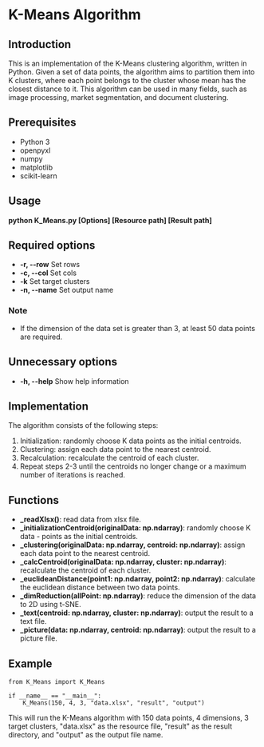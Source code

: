 # K-Means Algorithm
## Introduction
This is an implementation of the K-Means clustering algorithm, written in Python. Given a set of data points, the algorithm aims to partition them into K clusters, where each point belongs to the cluster whose mean has the closest distance to it. This algorithm can be used in many fields, such as image processing, market segmentation, and document clustering.

## Prerequisites
- Python 3
- openpyxl
- numpy
- matplotlib
- scikit-learn

## Usage
**python K_Means.py [Options] [Resource path] [Result path]**

## Required options
- **-r, --row** Set rows
- **-c, --col** Set cols
- **-k** Set target clusters
- **-n, --name** Set output name

### Note
- If the dimension of the data set is greater than 3, at least 50 data points are required.

## Unnecessary options
- **-h, --help** Show help information

## Implementation
The algorithm consists of the following steps:

1. Initialization: randomly choose K data points as the initial centroids.
2. Clustering: assign each data point to the nearest centroid.
3. Recalculation: recalculate the centroid of each cluster.
4. Repeat steps 2-3 until the centroids no longer change or a maximum number of iterations is reached.
## Functions
- **_readXlsx()**: read data from xlsx file.
- **_initializationCentroid(originalData: np.ndarray)**: randomly choose K data - points as the initial centroids.
- **_clustering(originalData: np.ndarray, centroid: np.ndarray)**: assign each data point to the nearest centroid.
- **_calcCentroid(originalData: np.ndarray, cluster: np.ndarray)**: recalculate the centroid of each cluster.
- **_euclideanDistance(point1: np.ndarray, point2: np.ndarray)**: calculate the euclidean distance between two data points.
- **_dimReduction(allPoint: np.ndarray)**: reduce the dimension of the data to 2D using t-SNE.
- **_text(centroid: np.ndarray, cluster: np.ndarray)**: output the result to a text file.
- **_picture(data: np.ndarray, centroid: np.ndarray)**: output the result to a picture file.

## Example
```
from K_Means import K_Means

if __name__ == "__main__":
    K_Means(150, 4, 3, "data.xlsx", "result", "output")
```
This will run the K-Means algorithm with 150 data points, 4 dimensions, 3 target clusters, "data.xlsx" as the resource file, "result" as the result directory, and "output" as the output file name.
